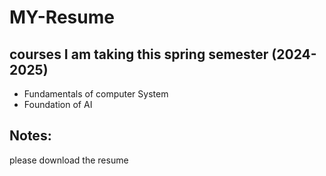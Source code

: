 # MY-Resume
## courses I am taking this spring semester (2024-2025)
- Fundamentals of computer System 
- Foundation of AI

## Notes: 
please download the resume 
